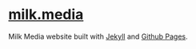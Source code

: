 # [milk.media](http://milk.media)

Milk Media website built with [Jekyll](http://jekyllrb.org) and [Github Pages](http://pages.github.com).
